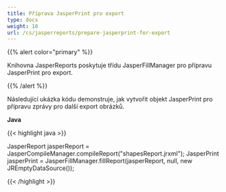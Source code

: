 ```yaml
---
title: Příprava JasperPrint pro export
type: docs
weight: 10
url: /cs/jasperreports/prepare-jasperprint-for-export
---
```


{{% alert color="primary" %}}

Knihovna JasperReports poskytuje třídu JasperFillManager pro přípravu JasperPrint pro export.

{{% /alert %}}

Následující ukázka kódu demonstruje, jak vytvořit objekt JasperPrint pro přípravu zprávy pro další export obrázků.

**Java**

{{< highlight java >}}

JasperReport jasperReport = JasperCompileManager.compileReport("shapesReport.jrxml");
JasperPrint jasperPrint = JasperFillManager.fillReport(jasperReport, null, new JREmptyDataSource());

{{< /highlight >}}
